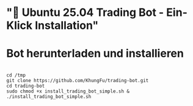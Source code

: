 # "🎯 Ubuntu 25.04 Trading Bot - Ein-Klick Installation"

# Bot herunterladen und installieren

```shell

cd /tmp
git clone https://github.com/KhungFu/trading-bot.git
cd trading-bot
sudo chmod +x install_trading_bot_simple.sh & ./install_trading_bot_simple.sh

```
